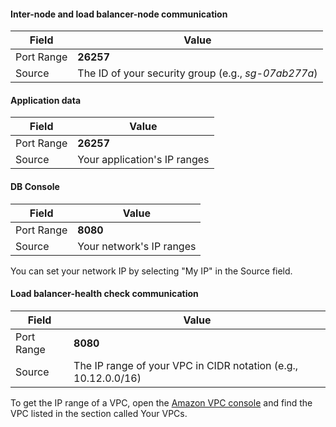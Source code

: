 #### Inter-node and load balancer-node communication

 Field | Value
-------|-------------------
 Port Range | **26257**
 Source | The ID of your security group (e.g., *sg-07ab277a*)

#### Application data

 Field | Value
-------|-------------------
 Port Range | **26257**
 Source | Your application's IP ranges

#### DB Console

 Field | Value
-------|-------------------
 Port Range | **8080**
 Source | Your network's IP ranges

You can set your network IP by selecting "My IP" in the Source field.

#### Load balancer-health check communication

 Field | Value
-------|-------------------
 Port Range | **8080**
 Source | The IP range of your VPC in CIDR notation (e.g., 10.12.0.0/16)

 To get the IP range of a VPC, open the [Amazon VPC console](https://console.aws.amazon.com/vpc/) and find the VPC listed in the section called Your VPCs.